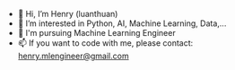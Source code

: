 - 👋 Hi, I’m Henry (luanthuan)
- 👀 I’m interested in Python, AI, Machine Learning, Data,...
- 🌱 I'm pursuing Machine Learning Engineer
- 📫 If you want to code with me, please contact: henry.mlengineer@gmail.com


